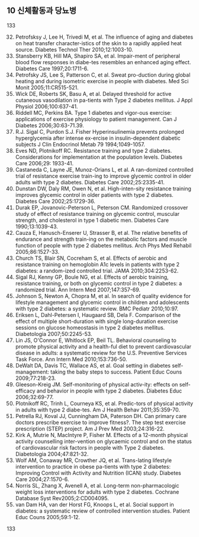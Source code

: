 ## 10 신체활동과 당뇨병
133

32. Petrofsksy J, Lee H, Trivedi M, et al. The influence of aging and diabetes on heat transfer character-istics of the skin to a rapidly applied heat source. Diabetes Technol Ther 2010;12:1003-10.
33. Stansberry KB, Hill MA, Shapiro SA, et al. Impair-ment of peripheral blood flow responses in diabe-tes resembles an enhanced aging effect. Diabetes Care 1997;20:1711-6.
34. Petrofsky JS, Lee S, Patterson C, et al. Sweat pro-duction during global heating and during isometric exercise in people with diabetes. Med Sci Monit 2005;11:CR515-521.
35. Wick DE, Roberts SK, Basu A, et al. Delayed threshold for active cutaneous vasodilation in pa-tients with Type 2 diabetes mellitus. J Appl Physiol 2006;100:637-41.
36. Riddell MC, Perkins BA. Type 1 diabetes and vigor-ous exercise: applications of exercise physiology to patient management. Can J Diabetes 2006;30:63-71.39.
37. R.J. Sigal C, Purdon S.J. Fisher Hyperinsulinemia prevents prolonged hyperglycemia after intense ex-ercise in insulin-dependent diabetic subjects J Clin Endocrinol Metab 79 1994;1049-1057.
38. Eves ND, Plotnikoff RC. Resistance training and type 2 diabetes. Considerations for implementation at the population levels. Diabetes Care 2006;29: 1933-41.
39. Castaneda C, Layne JE, Munoz-Orians L, et al. A ran-domized controlled trial of resistance exercise train-ing to improve glycemic control in older adults with type 2 diabetes. Diabetes Care 2002;25:2335-41.
40. Dunstan DW, Daly RM, Owen N, et al. High-inten-sity resistance training improves glycemic control in older patients with type 2 diabetes. Diabetes Care 2002;25:1729-36.
41. Durak EP, Jovanovic-Peterson L, Peterson CM. Randomized crossover study of effect of resistance training on glycemic control, muscular strength, and cholesterol in type 1 diabetic men. Diabetes Care 1990;13:1039-43.
42. Cauza E, Hanusch-Enserer U, Strasser B, et al. The relative benefits of endurance and strength train-ing on the metabolic factors and muscle function of people with type 2 diabetes mellitus. Arch Phys Med Rehabil 2005;86:1527-33.
43. Church TS, Blair SN, Cocreham S, et al. Effects of aerobic and resistance training on hemoglobin A1c levels in patients with type 2 diabetes: a random-ized controlled trial. JAMA 2010;304:2253-62.
44. Sigal RJ, Kenny GP, Boule NG, et al. Effects of aerobic training, resistance training, or both on glycemic control in type 2 diabetes: a randomized trial. Ann Intern Med 2007;147:357-69.
45. Johnson S, Newton A, Chopra M, et al. In search of quality evidence for lifestyle management and glycemic control in children and adolescents with type 2 diabetes: a systematic review. BMC Pediatr 2010;10:97.
46. Eriksen L, Dahl-Petersen I, Haugaard SB, Dela F. Comparison of the effect of multiple short-duration with single long-duration exercise sessions on glucose homeostasis in type 2 diabetes mellitus. Diabetologia 2007;50:2245-53.
47. Lin JS, O'Connor E, Whitlock EP, Beil TL. Behavioral counseling to promote physical activity and a health-ful diet to prevent cardiovascular disease in adults: a systematic review for the U.S. Preventive Services Task Force. Ann Intern Med 2010;153:736-50.
48. DeWalt DA, Davis TC, Wallace AS, et al. Goal setting in diabetes self-management: taking the baby steps to success. Patient Educ Couns 2009;77:218-23.
49. Gleeson-Kreig JM. Self-monitoring of physical activ-ity: effects on self-efficacy and behavior in people with type 2 diabetes. Diabetes Educ 2006;32:69-77.
50. Plotnikoff RC, Trinh L, Courneya KS, et al. Predic-tors of physical activity in adults with type 2 diabe-tes. Am J Health Behav 2011;35:359-70.
51. Petrella RJ, Koval JJ, Cunningham DA, Paterson DH. Can primary care doctors prescribe exercise to improve fitness?. The step test exercise prescription (STEP) project. Am J Prev Med 2003;24:316-22.
52. Kirk A, Mutrie N, MacIntyre P, Fisher M. Effects of a 12-month physical activity counselling inter-vention on glycaemic control and on the status of cardiovascular risk factors in people with Type 2 diabetes. Diabetologia 2004;47:821-32.
53. Wolf AM, Conaway MR, Crowther JQ, et al. Trans-lating lifestyle intervention to practice in obese pa-tients with type 2 diabetes: Improving Control with Activity and Nutrition (ICAN) study. Diabetes Care 2004;27:1570-6.
54. Norris SL, Zhang X, Avenell A, et al. Long-term non-pharmacologic weight loss interventions for adults with type 2 diabetes. Cochrane Database Syst Rev2005;2:CD004095.
55. van Dam HA, van der Horst FG, Knoops L, et al. Social support in diabetes: a systematic review of controlled intervention studies. Patient Educ Couns 2005;59:1-12.

<PAGE>133